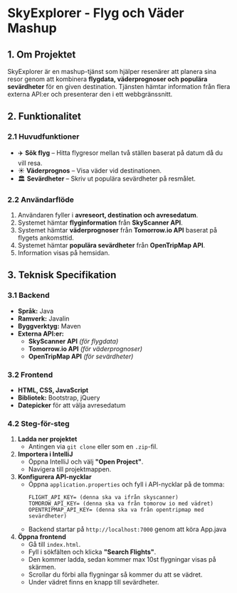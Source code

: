 # **SkyExplorer - Flyg och Väder Mashup**

## **1. Om Projektet**
SkyExplorer är en mashup-tjänst som hjälper resenärer att planera sina resor genom att kombinera **flygdata, väderprognoser och populära sevärdheter** för en given destination. Tjänsten hämtar information från flera externa API:er och presenterar den i ett webbgränssnitt.

## **2. Funktionalitet**
### **2.1 Huvudfunktioner**
- ✈️ **Sök flyg** – Hitta flygresor mellan två ställen baserat på datum då du vill resa.
- ☀️ **Väderprognos** – Visa väder vid destinationen.
- 🏛️ **Sevärdheter** – Skriv ut populära sevärdheter på resmålet.

### **2.2 Användarflöde**
1. Användaren fyller i **avreseort, destination och avresedatum**.
2. Systemet hämtar **flyginformation** från **SkyScanner API**.
3. Systemet hämtar **väderprognoser** från **Tomorrow.io API** baserat på flygets ankomsttid.
4. Systemet hämtar **populära sevärdheter** från **OpenTripMap API**.
5. Information visas på hemsidan.

## **3. Teknisk Specifikation**
### **3.1 Backend**
- **Språk:** Java 
- **Ramverk:** Javalin
- **Byggverktyg:** Maven
- **Externa API:er:**
  - **SkyScanner API** *(för flygdata)*
  - **Tomorrow.io API** *(för väderprognoser)*
  - **OpenTripMap API** *(för sevärdheter)*

### **3.2 Frontend**
- **HTML, CSS, JavaScript**
- **Bibliotek:** Bootstrap, jQuery
- **Datepicker** för att välja avresedatum


### **4.2 Steg-för-steg**
1. **Ladda ner projektet**  
   - Antingen via `git clone` eller som en `.zip`-fil.
2. **Importera i IntelliJ**  
   - Öppna IntelliJ och välj **"Open Project"**.
   - Navigera till projektmappen.
3. **Konfigurera API-nycklar**  
   - Öppna `application.properties` och fyll i API-nycklar på de tomma:
     ```
     FLIGHT_API_KEY= (denna ska va ifrån skyscanner)
     TOMOROW_API_KEY= (denna ska va från tomorow io med vädret)
     OPENTRIPMAP_API_KEY= (denna ska va från opentripmap med sevärdheter)
     ```
   - Backend startar på `http://localhost:7000` genom att köra App.java
5. **Öppna frontend**  
   - Gå till `index.html`.
   - Fyll i sökfälten och klicka **"Search Flights"**.
   - Den kommer ladda, sedan kommer max 10st flygningar visas på skärmen.
   - Scrollar du förbi alla flygningar så kommer du att se vädret.
   - Under vädret finns en knapp till sevärdheter.
